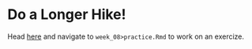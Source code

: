 # Do a Longer Hike! 
Head [here](http://datahub.berkeley.edu/hub/user-redirect/git-pull?repo=https://github.com/d-alex-hughes/w241&branch=master&urlpath=rstudio) and navigate to `week_08>practice.Rmd` to work on an exercize.